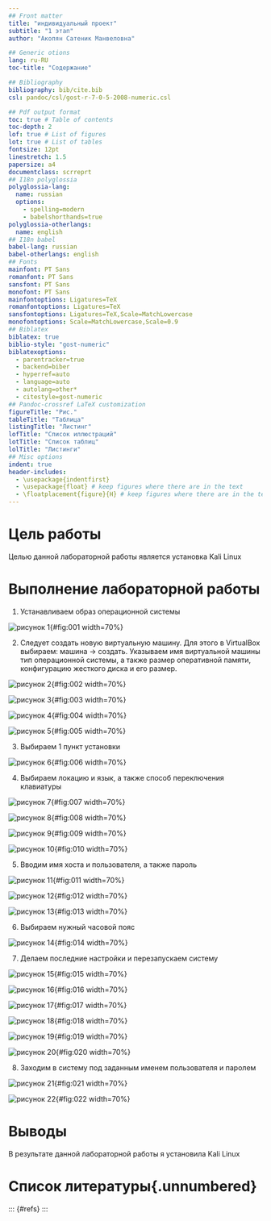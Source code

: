 ```yaml
---
## Front matter
title: "индивидуальный проект"
subtitle: "1 этап"
author: "Акопян Сатеник Манвеловна"

## Generic otions
lang: ru-RU
toc-title: "Содержание"

## Bibliography
bibliography: bib/cite.bib
csl: pandoc/csl/gost-r-7-0-5-2008-numeric.csl

## Pdf output format
toc: true # Table of contents
toc-depth: 2
lof: true # List of figures
lot: true # List of tables
fontsize: 12pt
linestretch: 1.5
papersize: a4
documentclass: scrreprt
## I18n polyglossia
polyglossia-lang:
  name: russian
  options:
	- spelling=modern
	- babelshorthands=true
polyglossia-otherlangs:
  name: english
## I18n babel
babel-lang: russian
babel-otherlangs: english
## Fonts
mainfont: PT Sans
romanfont: PT Sans
sansfont: PT Sans
monofont: PT Sans
mainfontoptions: Ligatures=TeX
romanfontoptions: Ligatures=TeX
sansfontoptions: Ligatures=TeX,Scale=MatchLowercase
monofontoptions: Scale=MatchLowercase,Scale=0.9
## Biblatex
biblatex: true
biblio-style: "gost-numeric"
biblatexoptions:
  - parentracker=true
  - backend=biber
  - hyperref=auto
  - language=auto
  - autolang=other*
  - citestyle=gost-numeric
## Pandoc-crossref LaTeX customization
figureTitle: "Рис."
tableTitle: "Таблица"
listingTitle: "Листинг"
lofTitle: "Список иллюстраций"
lotTitle: "Список таблиц"
lolTitle: "Листинги"
## Misc options
indent: true
header-includes:
  - \usepackage{indentfirst}
  - \usepackage{float} # keep figures where there are in the text
  - \floatplacement{figure}{H} # keep figures where there are in the text
---
```


# Цель работы

Целью данной лабораторной работы является установка Kali Linux


# Выполнение лабораторной работы

1. Устанавливаем образ операционной системы

![рисунок 1](image/1.jpg){#fig:001 width=70%}

2. Следует создать новую виртуальную машину. Для этого в VirtualBox выбираем: машина -> создать. Указываем имя виртуальной машины тип операционной системы, а также размер оперативной памяти, конфигурацию жесткого диска и его размер.

![рисунок 2](image/2.jpg){#fig:002 width=70%}

![рисунок 3](image/3.jpg){#fig:003 width=70%}

![рисунок 4](image/4.jpg){#fig:004 width=70%}

![рисунок 5](image/5.jpg){#fig:005 width=70%}

3. Выбираем 1 пункт установки

![рисунок 6](image/6.jpg){#fig:006 width=70%}

4. Выбираем локацию и язык, а также способ переключения клавиатуры

![рисунок 7](image/7.jpg){#fig:007 width=70%}

![рисунок 8](image/8.jpg){#fig:008 width=70%} 

![рисунок 9](image/9.jpg){#fig:009 width=70%}

![рисунок 10](image/10.jpg){#fig:010 width=70%}

5. Вводим имя хоста и пользователя, а также пароль

![рисунок 11](image/13.jpg){#fig:011 width=70%}

![рисунок 12](image/15.jpg){#fig:012 width=70%}

![рисунок 13](image/16.jpg){#fig:013 width=70%}

6. Выбираем нужный часовой пояс

![рисунок 14](image/17.jpg){#fig:014 width=70%}

7. Делаем последние настройки и перезапускаем систему

![рисунок 15](image/18.jpg){#fig:015 width=70%}

![рисунок 16](image/19.jpg){#fig:016 width=70%}

![рисунок 17](image/20.jpg){#fig:017 width=70%}

![рисунок 18](image/21.jpg){#fig:018 width=70%}

![рисунок 19](image/22.jpg){#fig:019 width=70%}

![рисунок 20](image/23.jpg){#fig:020 width=70%}

8. Заходим в систему под заданным именем пользователя и паролем

![рисунок 21](image/24.jpg){#fig:021 width=70%}

![рисунок 22](image/25.jpg){#fig:022 width=70%}

# Выводы

В результате данной лабораторной работы я установила Kali Linux

# Список литературы{.unnumbered}

::: {#refs}
:::
